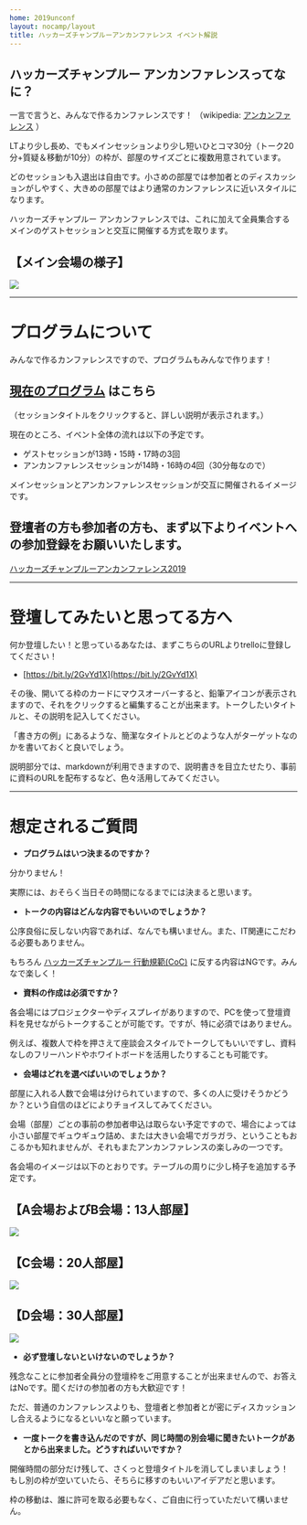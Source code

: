 ```yaml
---
home: 2019unconf
layout: nocamp/layout
title: ハッカーズチャンプルーアンカンファレンス イベント解説
---
```


<i class="fa fa-list-alt"></i> ハッカーズチャンプルー アンカンファレンスってなに？
--------------------------------------------------------------------------------

一言で言うと、みんなで作るカンファレンスです！
（wikipedia: [アンカンファレンス](https://ja.wikipedia.org/wiki/%E3%82%A2%E3%83%B3%E3%82%AB%E3%83%B3%E3%83%95%E3%82%A1%E3%83%AC%E3%83%B3%E3%82%B9) ）

LTより少し長め、でもメインセッションより少し短いひとコマ30分（トーク20分+質疑＆移動が10分）の枠が、部屋のサイズごとに複数用意されています。

どのセッションも入退出は自由です。小さめの部屋では参加者とのディスカッションがしやすく、大きめの部屋ではより通常のカンファレンスに近いスタイルになります。

ハッカーズチャンプルー アンカンファレンスでは、これに加えて全員集合するメインのゲストセッションと交互に開催する方式を取ります。

## 【メイン会場の様子】

![](/img/2019unconf/office-okinawa_02.jpg)

---

# プログラムについて

みんなで作るカンファレンスですので、プログラムもみんなで作ります！

## [現在のプログラム](https://trello.com/b/Jif02CF7) はこちら

（セッションタイトルをクリックすると、詳しい説明が表示されます。）

現在のところ、イベント全体の流れは以下の予定です。

* ゲストセッションが13時・15時・17時の3回
* アンカンファレンスセッションが14時・16時の4回（30分毎なので）

メインセッションとアンカンファレンスセッションが交互に開催されるイメージです。

## 登壇者の方も参加者の方も、まず以下よりイベントへの参加登録をお願いいたします。

<a class="doorkeeper-registration-widget" href="https://hackers-champloo.doorkeeper.jp/events/96707">ハッカーズチャンプルーアンカンファレンス2019</a><script src="https://widgets.doorkeeper.jp/w/widget.js"></script>

----

# 登壇してみたいと思ってる方へ

何か登壇したい！と思っているあなたは、まずこちらのURLよりtrelloに登録してください！

* [https://bit.ly/2GvYd1X](https://bit.ly/2GvYd1X)

その後、開いてる枠のカードにマウスオーバーすると、鉛筆アイコンが表示されますので、それをクリックすると編集することが出来ます。トークしたいタイトルと、その説明を記入してください。

「書き方の例」にあるような、簡潔なタイトルとどのような人がターゲットなのかを書いておくと良いでしょう。

説明部分では、markdownが利用できますので、説明書きを目立たせたり、事前に資料のURLを配布するなど、色々活用してみてください。

---

# 想定されるご質問

* **プログラムはいつ決まるのですか？**

分かりません！

実際には、おそらく当日その時間になるまでには決まると思います。

* **トークの内容はどんな内容でもいいのでしょうか？**

公序良俗に反しない内容であれば、なんでも構いません。また、IT関連にこだわる必要もありません。

もちろん [ハッカーズチャンプルー 行動規範(CoC)](../policy.html) に反する内容はNGです。みんなで楽しく！

* **資料の作成は必須ですか？**

各会場にはプロジェクターやディスプレイがありますので、PCを使って登壇資料を見せながらトークすることが可能です。ですが、特に必須ではありません。

例えば、複数人で枠を押さえて座談会スタイルでトークしてもいいですし、資料なしのフリーハンドやホワイトボードを活用したりすることも可能です。

* **会場はどれを選べばいいのでしょうか？**

部屋に入れる人数で会場は分けられていますので、多くの人に受けそうかどうか？という自信のほどによりチョイスしてみてください。

会場（部屋）ごとの事前の参加者申込は取らない予定ですので、場合によっては小さい部屋でギュウギュウ詰め、または大きい会場でガラガラ、ということもおこるかも知れませんが、それもまたアンカンファレンスの楽しみの一つです。

各会場のイメージは以下のとおりです。テーブルの周りに少し椅子を追加する予定です。

## 【A会場およびB会場：13人部屋】

![](/img/2019unconf/office-okinawa_05.jpg)

## 【C会場：20人部屋】

![](/img/2019unconf/office-okinawa_03.jpg)

## 【D会場：30人部屋】

![](/img/2019unconf/office-okinawa_04.jpg)


* **必ず登壇しないといけないのでしょうか？**

残念なことに参加者全員分の登壇枠をご用意することが出来ませんので、お答えはNoです。聞くだけの参加者の方も大歓迎です！

ただ、普通のカンファレンスよりも、登壇者と参加者とが密にディスカッションし合えるようになるといいなと願っています。

* **一度トークを書き込んだのですが、同じ時間の別会場に聞きたいトークがあとから出来ました。どうすればいいですか？**

開催時間の部分だけ残して、さくっと登壇タイトルを消してしまいましょう！ もし別の枠が空いていたら、そちらに移すのもいいアイデアだと思います。

枠の移動は、誰に許可を取る必要もなく、ご自由に行っていただいて構いません。
